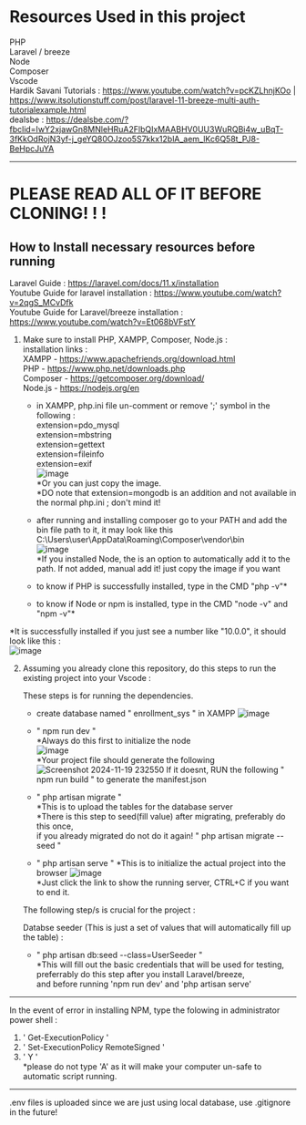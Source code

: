 # Resources Used in this project
  
PHP  
Laravel / breeze    
Node  
Composer  
Vscode  
Hardik Savani Tutorials : https://www.youtube.com/watch?v=pcKZLhnjKOo | https://www.itsolutionstuff.com/post/laravel-11-breeze-multi-auth-tutorialexample.html  
dealsbe : https://dealsbe.com/?fbclid=IwY2xjawGn8MNleHRuA2FlbQIxMAABHV0UU3WuRQBi4w_uBqT-3fKkOdRojN3yf-j_geYQ80OJzoo5S7kkx12blA_aem_lKc6Q58t_PJ8-BeHpcJuYA  


---------------------
# PLEASE READ ALL OF IT BEFORE CLONING! ! !
## How to Install necessary resources before running

   Laravel Guide : https://laravel.com/docs/11.x/installation  
   Youtube Guide for laravel installation : https://www.youtube.com/watch?v=2qgS_MCvDfk  
   Youtube Guide for Laravel/breeze installation : https://www.youtube.com/watch?v=Et068bVFstY  

1. Make sure to install PHP, XAMPP, Composer, Node.js :  
   installation links :  
   XAMPP - https://www.apachefriends.org/download.html  
   PHP - https://www.php.net/downloads.php  
   Composer - https://getcomposer.org/download/  
   Node.js - https://nodejs.org/en  

   - in XAMPP, php.ini file un-comment or remove ';' symbol in the following :  
     extension=pdo_mysql  
     extension=mbstring  
     extension=gettext  
     extension=fileinfo  
     extension=exif  
     ![image](https://github.com/user-attachments/assets/f9596953-e979-4f34-9a65-811a32ea909d)  
     *Or you can just copy the image.  
     *DO note that extension=mongodb is an addition and not available in the normal php.ini ; don't mind it!  

   - after running and installing composer go to your PATH and add the bin file path to it, it may look like this  
            C:\Users\user\AppData\Roaming\Composer\vendor\bin  
     ![image](https://github.com/user-attachments/assets/9b25d5bc-0eb8-4eaa-9f22-f6091d919659)  
     *If you installed Node, the is an option to automatically add it to the path. If not added, manual add it! just copy the image if you want  
  
   - to know if PHP is successfully installed, type in the CMD "php -v"*  
   - to know if Node or npm is installed, type in the CMD "node -v" and "npm -v"*  
  
*It is successfully installed if you just see a number like "10.0.0", it should look like this :  
![image](https://github.com/user-attachments/assets/2c64b994-222b-418e-8b34-27bbbee85dfc)  


2. Assuming you already clone this repository, do this steps to run the existing project into your Vscode :   
   
   These steps is for running the dependencies.
   - create database named " enrollment_sys " in XAMPP
     ![image](https://github.com/user-attachments/assets/25c28ce6-86e7-444e-b99a-74f7ef36470d)  

   
   - " npm run dev "  
     *Always do this first to initialize the node  
     ![image](https://github.com/user-attachments/assets/685d0378-f38d-4a46-9ba3-5f3950a3781f)  
     *Your project file should generate the following  
     ![Screenshot 2024-11-19 232550](https://github.com/user-attachments/assets/81b76f94-d57a-4165-8183-f691f773c44d)
     If it doesnt, RUN the following " npm run build " to generate the manifest.json

   - " php artisan migrate "  
     *This is to upload the tables for the database server  
     *There is this step to seed(fill value) after migrating, preferably do this once,  
     if you already migrated do not do it again! " php artisan migrate --seed "  
     
   - " php artisan serve "
     *This is to initialize the actual project into the browser
     ![image](https://github.com/user-attachments/assets/5904e90a-2db6-422e-9425-565299fe6f4a)  
     *Just click the link to show the running server, CTRL+C if you want to end it.  

     
   The following step/s is crucial for the project :
   
   Databse seeder (This is just a set of values that will automatically fill up the table) :  
   - " php artisan db:seed --class=UserSeeder "  
     *This will fill out the basic credentials that will be used for testing, preferrably do this step after you install Laravel/breeze,  
     and before running 'npm run dev' and 'php artisan serve'  

------------------
In the event of error in installing  NPM, type the folowing in administrator power shell :   
1. ' Get-ExecutionPolicy '  
2. ' Set-ExecutionPolicy RemoteSigned '  
3. ' Y '  
*please do not type 'A' as it will make your computer un-safe to automatic script running.  

------------------
.env files is uploaded since we are just using local database, use .gitignore in the future!  
